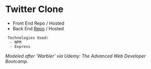 # Twitter Clone

- Front End Repo / Hosted
- Back End [Repo](https://github.com/cwithac/twitter_clone) / Hosted


```
 Technologies Used:
  - NPM
  - Express
```

_Modeled after 'Warbler' via Udemy: The Advanced Web Developer Bootcamp._
